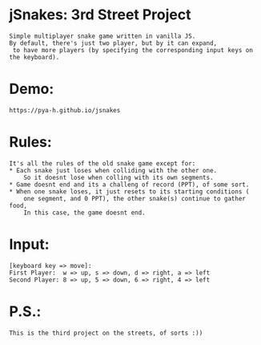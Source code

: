 # jSnakes: 3rd Street Project
	Simple multiplayer snake game written in vanilla JS.
	By default, there's just two player, but by it can expand,
	 to have more players (by specifying the corresponding input keys on the keyboard).

# Demo:
	https://pya-h.github.io/jsnakes

# Rules:
	It's all the rules of the old snake game except for:
	* Each snake just loses when colliding with the other one.
		So it doesnt lose when colling with its own segments.
	* Game doesnt end and its a challeng of record (PPT), of some sort.
	* When one snake loses, it just resets to its starting conditions (
		one segment, and 0 PPT), the other snake(s) continue to gather food,
		In this case, the game doesnt end.

# Input:
	[keyboard key => move]:
	First Player:  w => up, s => down, d => right, a => left
	Second Player: 8 => up, 5 => down, 6 => right, 4 => left
# P.S.:
	This is the third project on the streets, of sorts :))

